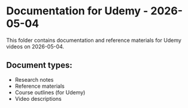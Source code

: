 # Documentation for Udemy - 2026-05-04

This folder contains documentation and reference materials for Udemy videos on 2026-05-04.

## Document types:
- Research notes
- Reference materials
- Course outlines (for Udemy)
- Video descriptions

